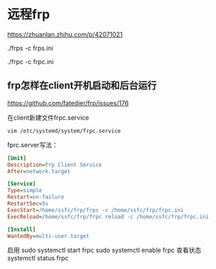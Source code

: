 # 远程frp

https://zhuanlan.zhihu.com/p/42071021

./frps -c frps.ini

./frpc -c frpc.ini



## frp怎样在client开机启动和后台运行

https://github.com/fatedier/frp/issues/176

在client新建文件frpc.service 

`vim /etc/systemd/system/frpc.service`

fprc.server写法：

```ini
[Unit]
Description=Frp Client Service
After=network.target

[Service]
Type=simple
Restart=on-failure
RestartSec=5s
ExecStart=/home/ssfc/frp/frpc -c /home/ssfc/frp/frpc.ini
ExecReload=/home/ssfc/frp/frpc reload -c /home/ssfc/frp/frpc.ini

[Install]
WantedBy=multi-user.target
```

启用
sudo systemctl start frpc
sudo systemctl enable frpc
查看状态
systemctl status frpc